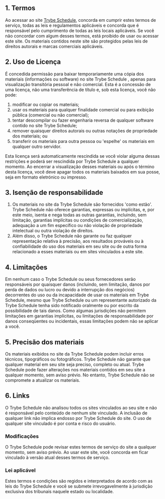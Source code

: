 <h2>1. Termos</h2>            <p>Ao acessar ao site <a href='https://trybe-schedule.vercel.app/'>Trybe Schedule</a>, concorda em cumprir estes termos de serviço, todas as leis e regulamentos aplicáveis ​​e concorda que é responsável pelo cumprimento de todas as leis locais aplicáveis. Se você não concordar com algum                desses termos, está proibido de usar ou acessar este site. Os materiais contidos neste site são protegidos pelas leis de direitos autorais e marcas comerciais aplicáveis.</p>            <h2>2. Uso de Licença</h2>            <p>É concedida permissão para baixar temporariamente uma cópia dos materiais (informações ou software) no site Trybe Schedule , apenas para visualização transitória pessoal e não comercial. Esta é a concessão de uma licença, não uma transferência de título e,                sob esta licença, você não pode: </p>            <ol>            <li>modificar ou copiar os materiais;  </li>            <li>usar os materiais para qualquer finalidade comercial ou para exibição pública (comercial ou não comercial);  </li>            <li>tentar descompilar ou fazer engenharia reversa de qualquer software contido no site Trybe Schedule;  </li>            <li>remover quaisquer direitos autorais ou outras notações de propriedade dos materiais; ou  </li>            <li>transferir os materiais para outra pessoa ou 'espelhe' os materiais em qualquer outro servidor.</li>            </ol>            <p>Esta licença será automaticamente rescindida se você violar alguma dessas restrições e poderá ser rescindida por Trybe Schedule a qualquer momento. Ao encerrar a visualização desses materiais ou após o término desta licença, você deve apagar todos os materiais                baixados em sua posse, seja em formato eletrónico ou impresso.</p>            <h2>3. Isenção de responsabilidade</h2>            <ol>            <li>Os materiais no site da Trybe Schedule são fornecidos 'como estão'. Trybe Schedule não oferece garantias, expressas ou implícitas, e, por este meio, isenta e nega todas as outras garantias, incluindo, sem limitação, garantias implícitas ou condições de comercialização,            adequação a um fim específico ou não violação de propriedade intelectual ou outra violação de direitos. </li>            <li>Além disso, o Trybe Schedule não garante ou faz qualquer representação relativa à precisão, aos resultados prováveis ​​ou à confiabilidade do uso dos            materiais em seu site ou de outra forma relacionado a esses materiais ou em sites vinculados a este site.</li>            </ol>            <h2>4. Limitações</h2>            <p>Em nenhum caso o Trybe Schedule ou seus fornecedores serão responsáveis ​​por quaisquer danos (incluindo, sem limitação, danos por perda de dados ou lucro ou devido a interrupção dos negócios) decorrentes do uso ou da incapacidade de usar os materiais em Trybe Schedule,                mesmo que Trybe Schedule ou um representante autorizado da Trybe Schedule tenha sido notificado oralmente ou por escrito da possibilidade de tais danos. Como algumas jurisdições não permitem limitações em garantias implícitas, ou limitações de responsabilidade                por danos conseqüentes ou incidentais, essas limitações podem não se aplicar a você.</p>            <h2>5. Precisão dos materiais</h2>            <p>Os materiais exibidos no site da Trybe Schedule podem incluir erros técnicos, tipográficos ou fotográficos. Trybe Schedule não garante que qualquer material em seu site seja preciso, completo ou atual. Trybe Schedule pode fazer alterações nos materiais contidos em seu                site a qualquer momento, sem aviso prévio. No entanto, Trybe Schedule não se compromete a atualizar os materiais.</p>            <h2>6. Links</h2>            <p>O Trybe Schedule não analisou todos os sites vinculados ao seu site e não é responsável pelo conteúdo de nenhum site vinculado. A inclusão de qualquer link não implica endosso por Trybe Schedule do site. O uso de qualquer site vinculado é por conta e risco do usuário.</p>            </p>            <h3>Modificações</h3>            <p>O Trybe Schedule pode revisar estes termos de serviço do site a qualquer momento, sem aviso prévio. Ao usar este site, você concorda em ficar vinculado à versão atual desses termos de serviço.</p>            <h3>Lei aplicável</h3>            <p>Estes termos e condições são regidos e interpretados de acordo com as leis do Trybe Schedule e você se submete irrevogavelmente à jurisdição exclusiva dos tribunais naquele estado ou localidade.</p>